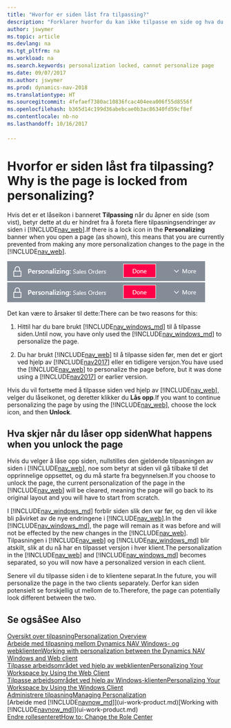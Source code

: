 ```yaml
---
title: "Hvorfor er siden låst fra tilpassing?"
description: "Forklarer hvorfor du kan ikke tilpasse en side og hva du kan gjøre for å låse den opp slik at du kan tilpasse den."
author: jswymer
ms.topic: article
ms.devlang: na
ms.tgt_pltfrm: na
ms.workload: na
ms.search.keywords: personalization locked, cannot personalize page
ms.date: 09/07/2017
ms.author: jswymer
ms.prod: dynamics-nav-2018
ms.translationtype: HT
ms.sourcegitcommit: 4fefaef7380ac10836fcac404eea006f55d8556f
ms.openlocfilehash: b365d14c199d36abebcae0b3ac86340fd59cf8ef
ms.contentlocale: nb-no
ms.lasthandoff: 10/16/2017

---
```

# <a name="why-is-the-page-is-locked-from-personalizing"></a><span data-ttu-id="68366-103">Hvorfor er siden låst fra tilpassing?</span><span class="sxs-lookup"><span data-stu-id="68366-103">Why is the page is locked from personalizing?</span></span>
<span data-ttu-id="68366-104">Hvis det er et låseikon i banneret **Tilpassing** når du åpner en side (som vist), betyr dette at du er hindret fra å foreta flere tilpasningsendringer av siden i [!INCLUDE[nav_web](includes/nav_web_md.md)].</span><span class="sxs-lookup"><span data-stu-id="68366-104">If there is a lock icon in the **Personalizing** banner when you open a page (as shown), this means that you are currently prevented from making any more personalization changes to the page in the [!INCLUDE[nav_web](includes/nav_web_md.md)].</span></span>

<span data-ttu-id="68366-105">![Tilpassingslås](media/personalization-locked.png "Tilpassingslås")</span><span class="sxs-lookup"><span data-stu-id="68366-105">![Personalize Lock](media/personalization-locked.png "Personalize lock")</span></span>

<span data-ttu-id="68366-106">Det kan være to årsaker til dette:</span><span class="sxs-lookup"><span data-stu-id="68366-106">There can be two reasons for this:</span></span>
1.  <span data-ttu-id="68366-107">Hittil har du bare brukt [!INCLUDE[nav_windows_md](includes/nav_windows_md.md)] til å tilpasse siden.</span><span class="sxs-lookup"><span data-stu-id="68366-107">Until now, you have only used the [!INCLUDE[nav_windows_md](includes/nav_windows_md.md)] to personalize the page.</span></span>

2. <span data-ttu-id="68366-108">Du har brukt [!INCLUDE[nav_web](includes/nav_web_md.md)] til å tilpasse siden før, men det er gjort ved hjelp av [!INCLUDE[nav2017](includes/nav2017.md)] eller en tidligere versjon.</span><span class="sxs-lookup"><span data-stu-id="68366-108">You have used the [!INCLUDE[nav_web](includes/nav_web_md.md)] to personalize the page before, but it was done using a [!INCLUDE[nav2017](includes/nav2017.md)] or earlier version.</span></span>   

<span data-ttu-id="68366-109">Hvis du vil fortsette med å tilpasse siden ved hjelp av [!INCLUDE[nav_web](includes/nav_web_md.md)], velger du låseikonet, og deretter klikker du **Lås opp**.</span><span class="sxs-lookup"><span data-stu-id="68366-109">If you want to continue personalizing the page by using the [!INCLUDE[nav_web](includes/nav_web_md.md)], choose the lock icon, and then **Unlock**.</span></span>

## <a name="what-happens-when-you-unlock-the-page"></a><span data-ttu-id="68366-110">Hva skjer når du låser opp siden</span><span class="sxs-lookup"><span data-stu-id="68366-110">What happens when you unlock the page</span></span>
<span data-ttu-id="68366-111">Hvis du velger å låse opp siden, nullstilles den gjeldende tilpasningen av siden i [!INCLUDE[nav_web](includes/nav_web_md.md)], noe som betyr at siden vil gå tilbake til det opprinnelige oppsettet, og du må starte fra begynnelsen.</span><span class="sxs-lookup"><span data-stu-id="68366-111">If you choose to unlock the page, the current personalization of the page in the [!INCLUDE[nav_web](includes/nav_web_md.md)] will be cleared, meaning the page will go back to its original layout and you will have to start from scratch.</span></span>

<span data-ttu-id="68366-112">I [!INCLUDE[nav_windows_md](includes/nav_windows_md.md)] forblir siden slik den var før, og den vil ikke bli påvirket av de nye endringene i [!INCLUDE[nav_web](includes/nav_web_md.md)].</span><span class="sxs-lookup"><span data-stu-id="68366-112">In the [!INCLUDE[nav_windows_md](includes/nav_windows_md.md)], the page will remain as it was before and will not be effected by the new changes in the [!INCLUDE[nav_web](includes/nav_web_md.md)].</span></span> <span data-ttu-id="68366-113">Tilpasningen i [!INCLUDE[nav_web](includes/nav_web_md.md)] og [!INCLUDE[nav_windows_md](includes/nav_windows_md.md)] blir atskilt, slik at du nå har en tilpasset versjon i hver klient.</span><span class="sxs-lookup"><span data-stu-id="68366-113">The personalization in the [!INCLUDE[nav_web](includes/nav_web_md.md)] and [!INCLUDE[nav_windows_md](includes/nav_windows_md.md)] becomes separated, so you will now have a personalized version in each client.</span></span> 

<span data-ttu-id="68366-114">Senere vil du tilpasse siden i de to klientene separat.</span><span class="sxs-lookup"><span data-stu-id="68366-114">In the future, you will personalize the page in the two clients separately.</span></span> <span data-ttu-id="68366-115">Derfor kan siden potensielt se forskjellig ut mellom de to.</span><span class="sxs-lookup"><span data-stu-id="68366-115">Therefore, the page can potentially look different between the two.</span></span>

## <a name="see-also"></a><span data-ttu-id="68366-116">Se også</span><span class="sxs-lookup"><span data-stu-id="68366-116">See Also</span></span>
[<span data-ttu-id="68366-117">Oversikt over tilpasning</span><span class="sxs-lookup"><span data-stu-id="68366-117">Personalization Overview</span></span>](ui-personalization-overview.md)  
[<span data-ttu-id="68366-118">Arbeide med tilpasning mellom Dynamics NAV Windows- og webklienten</span><span class="sxs-lookup"><span data-stu-id="68366-118">Working with personalization between the Dynamics NAV Windows and Web client</span></span>](ui-personalization-overview.md#PersonalizationWinWeb)  
[<span data-ttu-id="68366-119">Tilpasse arbeidsområdet ved hjelp av webklienten</span><span class="sxs-lookup"><span data-stu-id="68366-119">Personalizing Your Workspace by Using the Web Client</span></span>](ui-personalization-user.md)  
[<span data-ttu-id="68366-120">Tilpasse arbeidsområdet ved hjelp av Windows-klienten</span><span class="sxs-lookup"><span data-stu-id="68366-120">Personalizing Your Workspace by Using the Windows Client</span></span>](ui-personalization-windows-client.md)  
[<span data-ttu-id="68366-121">Administrere tilpasning</span><span class="sxs-lookup"><span data-stu-id="68366-121">Managing Personalization</span></span>](ui-personalization-manage.md)  
<span data-ttu-id="68366-122">[Arbeide med [!INCLUDE[navnow_md](includes/navnow_md.md)]](ui-work-product.md)</span><span class="sxs-lookup"><span data-stu-id="68366-122">[Working with [!INCLUDE[navnow_md](includes/navnow_md.md)]](ui-work-product.md)</span></span>  
[<span data-ttu-id="68366-123">Endre rollesenteret</span><span class="sxs-lookup"><span data-stu-id="68366-123">How to: Change the Role Center</span></span>](change-role.md)  

